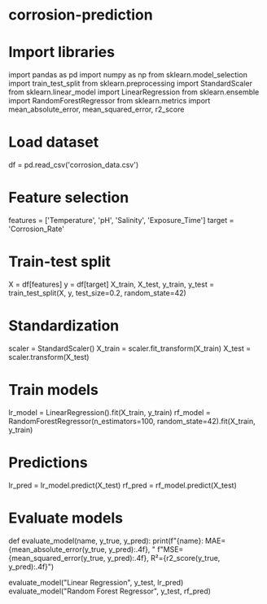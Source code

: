 # corrosion-prediction

# Import libraries
import pandas as pd
import numpy as np
from sklearn.model_selection import train_test_split
from sklearn.preprocessing import StandardScaler
from sklearn.linear_model import LinearRegression
from sklearn.ensemble import RandomForestRegressor
from sklearn.metrics import mean_absolute_error, mean_squared_error, r2_score

# Load dataset
df = pd.read_csv('corrosion_data.csv')

# Feature selection
features = ['Temperature', 'pH', 'Salinity', 'Exposure_Time']
target = 'Corrosion_Rate'

# Train-test split
X = df[features]
y = df[target]
X_train, X_test, y_train, y_test = train_test_split(X, y, test_size=0.2, random_state=42)

# Standardization
scaler = StandardScaler()
X_train = scaler.fit_transform(X_train)
X_test = scaler.transform(X_test)

# Train models
lr_model = LinearRegression().fit(X_train, y_train)
rf_model = RandomForestRegressor(n_estimators=100, random_state=42).fit(X_train, y_train)

# Predictions
lr_pred = lr_model.predict(X_test)
rf_pred = rf_model.predict(X_test)

# Evaluate models
def evaluate_model(name, y_true, y_pred):
    print(f"{name}: MAE={mean_absolute_error(y_true, y_pred):.4f}, "
          f"MSE={mean_squared_error(y_true, y_pred):.4f}, R²={r2_score(y_true, y_pred):.4f}")

evaluate_model("Linear Regression", y_test, lr_pred)
evaluate_model("Random Forest Regressor", y_test, rf_pred)
